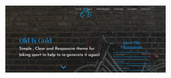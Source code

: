 [![img contact](https://github.com/franckdun/bicycling/blob/main/images/readme.PNG)](https://franckdun.github.io/bicycling/)
